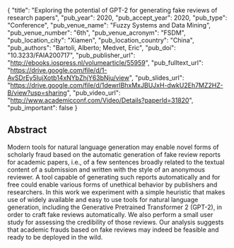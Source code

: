 {
  "title": "Exploring the potential of GPT-2 for generating fake reviews of research papers",
  "pub_year": 2020,
  "pub_accept_year": 2020,
  "pub_type": "Conference",
  "pub_venue_name": "Fuzzy Systems and Data Mining",
  "pub_venue_number": "6th",
  "pub_venue_acronym": "FSDM",
  "pub_location_city": "Xiamen",
  "pub_location_country": "China",
  "pub_authors": "Bartoli, Alberto; Medvet, Eric",
  "pub_doi": "10.3233/FAIA200717",
  "pub_publisher_url": "http://ebooks.iospress.nl/volumearticle/55959",
  "pub_fulltext_url": "https://drive.google.com/file/d/1-AvSDrEy5IujXotb14xNYbZhjY63bNju/view",
  "pub_slides_url": "https://drive.google.com/file/d/1dewrIBhxMxJBUJxH-dwkU2Eh7MZ2HZ-B/view?usp=sharing",
  "pub_video_url": "http://www.academicconf.com/Video/Details?paperId=31820",
  "pub_important": false
}

## Abstract
Modern tools for natural language generation may enable novel forms of scholarly fraud based on the automatic generation of fake review reports for academic papers, i.e., of a few sentences broadly related to the textual content of a submission and written with the style of an anonymous reviewer. A tool capable of generating such reports automatically and for free could enable various forms of unethical behavior by publishers and researchers. In this work we experiment with a simple heuristic that makes use of widely available and easy to use tools for natural language generation, including the Generative Pretrained Transformer 2 (GPT-2), in order to craft fake reviews automatically. We also perform a small user study for assessing the credibility of those reviews. Our analysis suggests that academic frauds based on fake reviews may indeed be feasible and ready to be deployed in the wild.
